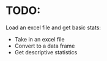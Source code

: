 # TODO:
Load an excel file and get basic stats:
- Take in an excel file
- Convert to a data frame
- Get descriptive statistics
